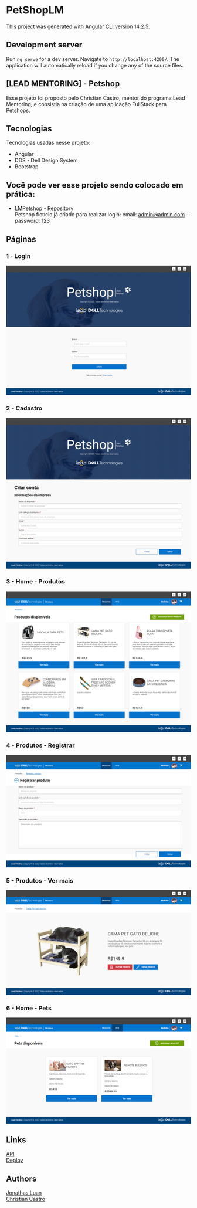 # PetShopLM

This project was generated with [Angular CLI](https://github.com/angular/angular-cli) version 14.2.5.

## Development server

Run `ng serve` for a dev server. Navigate to `http://localhost:4200/`. The application will automatically reload if you change any of the source files.
## [LEAD MENTORING] - Petshop
Esse projeto foi proposto pelo Christian Castro, mentor do programa Lead Mentoring, e consistia na criação de uma aplicação FullStack para Petshops. 

## Tecnologias 

Tecnologias usadas nesse projeto:

* Angular 
* DDS - Dell Design System
* Bootstrap
  
## Você pode ver esse projeto sendo colocado em prática:

- [LMPetshop](https://lmpetshop.vercel.app/login) - [Repository](https://github.com/jonathasltavares/LeadMentoringPetShop)  
Petshop fictício já criado para realizar login: email: admin@admin.com - password: 123
## Páginas  

### 1 - Login

![Homepage image](/src/assets/README/login.png)

### 2 - Cadastro

![Homepage image](/src/assets/README/cadastro.png)

### 3 - Home - Produtos

![Homepage image](/src/assets/README/produtos.png)


### 4 - Produtos - Registrar

![Login](/src/assets/README/registrarprod.png)


### 5 - Produtos - Ver mais

![Sign up](/src/assets/README/vermaisProd.png)


### 6 - Home - Pets

![Dashboard](/src/assets/README/pets.png)


## Links

  <a href="https://github.com/jonathasltavares/LeadMentoringPetShopAPI" target="_blank" rel="noopener noreferrer">API</a><br>
  <a href="https://lmpetshop.vercel.app/login" target="_blank" rel="noopener noreferrer">Deploy</a>
  

## Authors

  <a href="https://github.com/jonathasltavares" target="_blank" rel="noopener noreferrer">Jonathas Luan</a>  
  <a href="https://github.com/CCastro01" target="_blank" rel="noopener noreferrer">Christian Castro</a>  
